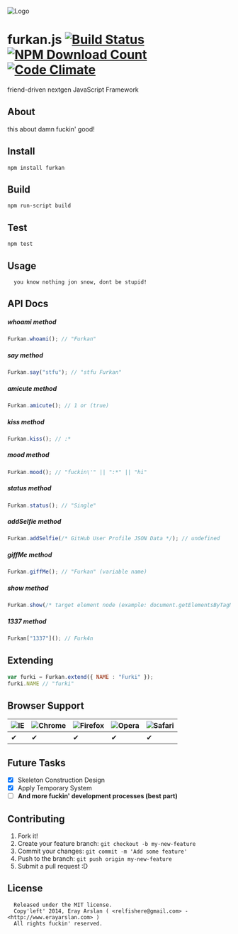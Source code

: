 ![Logo](http://s22.postimg.org/6xx3msko1/super2.png)

# furkan.js [![Build Status](https://secure.travis-ci.org/erayarslan/furkan.png)](http://travis-ci.org/erayarslan/furkan) [![NPM Download Count](http://img.shields.io/npm/dm/furkan.png)](https://www.npmjs.org/package/furkan) [![Code Climate](https://codeclimate.com/github/erayarslan/furkan/badges/gpa.png)](https://codeclimate.com/github/erayarslan/furkan)

friend-driven nextgen JavaScript Framework

## About

this about damn fuckin' good!

## Install

```
npm install furkan
```

## Build

```
npm run-script build
```

## Test

```
npm test
```

## Usage

      you know nothing jon snow, dont be stupid!
      
## API Docs

##### whoami method
```javascript
Furkan.whoami(); // "Furkan"
```

##### say method
```javascript
Furkan.say("stfu"); // "stfu Furkan"
```

##### amicute method
```javascript
Furkan.amicute(); // 1 or (true)
```

##### kiss method
```javascript
Furkan.kiss(); // :*
```

##### mood method
```javascript
Furkan.mood(); // "fuckin\'" || ":*" || "hi"
```

##### status method
```javascript
Furkan.status(); // "Single"
```

##### addSelfie method
```javascript
Furkan.addSelfie(/* GitHub User Profile JSON Data */); // undefined
```

##### giffMe method
```javascript
Furkan.giffMe(); // "Furkan" (variable name)
```

##### show method
```javascript
Furkan.show(/* target element node (example: document.getElementsByTagName('body')[0])  */); // undefined
```

##### 1337 method
```javascript
Furkan["1337"](); // Furk4n
```

## Extending

```javascript
var furki = Furkan.extend({ NAME : "Furki" });
furki.NAME // "furki"
```

## Browser Support

![IE](https://cloud.githubusercontent.com/assets/398893/3528325/20373e76-078e-11e4-8e3a-1cb86cf506f0.png) | ![Chrome](https://cloud.githubusercontent.com/assets/398893/3528328/23bc7bc4-078e-11e4-8752-ba2809bf5cce.png) | ![Firefox](https://cloud.githubusercontent.com/assets/398893/3528329/26283ab0-078e-11e4-84d4-db2cf1009953.png) | ![Opera](https://cloud.githubusercontent.com/assets/398893/3528330/27ec9fa8-078e-11e4-95cb-709fd11dac16.png) | ![Safari](https://cloud.githubusercontent.com/assets/398893/3528331/29df8618-078e-11e4-8e3e-ed8ac738693f.png)
--- | --- | --- | --- | --- |
 ✔ | ✔ | ✔ | ✔ | ✔ |

## Future Tasks

- [x] Skeleton Construction Design
- [x] Apply Temporary System
- [ ] **And more fuckin' development processes (best part)**

## Contributing

1. Fork it!
2. Create your feature branch: `git checkout -b my-new-feature`
3. Commit your changes: `git commit -m 'Add some feature'`
4. Push to the branch: `git push origin my-new-feature`
5. Submit a pull request :D

## License

      Released under the MIT license.
      Copy'left' 2014, Eray Arslan ( <relfishere@gmail.com> - <http://www.erayarslan.com> )
      All rights fuckin' reserved.
